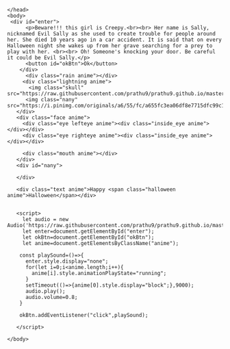 <!DOCTYPE html>
<html>
    <head>
        <title>Page Title</title>
        <meta name="viewport" content="width=device-width,initial-scale=1">
       
    </head>
    <body>
     <div id="enter">
          <p>Beware!!! this girl is Creepy.<br><br> Her name is Sally, nicknamed Evil Sally as she used to create trouble for people around her. She died 10 years ago in a car accident. It is said that on every Halloween night she wakes up from her grave searching for a prey to play with her. <br><br> Oh! Someone's knocking your door. Be careful it could be Evil Sally.</p>
          <button id="okBtn">Ok</button>
        </div>
          <div class="rain anime"></div>
         <div class="lightning anime">
           <img class="skull" src="https://raw.githubusercontent.com/prathu9/prathu9.github.io/master/js/halloween/skull.png"> 
          <img class="nany" src="https://i.pinimg.com/originals/a6/55/fc/a655fc3ea06df8e7715dfc99c1794253.jpg">
       </div> 
       <div class="face anime">
         <div class="eye lefteye anime"><div class="inside_eye anime"></div></div>
         <div class="eye righteye anime"><div class="inside_eye anime"></div></div>
         
         <div class="mouth anime"></div>
       </div>
       <div id="nany">
            
       </div>
       
       <div class="text anime">Happy <span class="halloween anime">Halloween</span></div>
          
               
       <script>
         let audio = new Audio('https://raw.githubusercontent.com/prathu9/prathu9.github.io/master/js/halloween/twls.mp3');
         let enter=document.getElementById("enter");
         let okBtn=document.getElementById("okBtn");
         let anime=document.getElementsByClassName("anime");

        const playSound=()=>{  
          enter.style.display="none"; 
          for(let i=0;i<anime.length;i++){
            anime[i].style.animationPlayState="running";
          } 
          setTimeout(()=>{anime[0].style.display="block";},9000);  
          audio.play();
          audio.volume=0.8;
        }

        okBtn.addEventListener("click",playSound);
        
       </script>
      
    </body>
</html>
